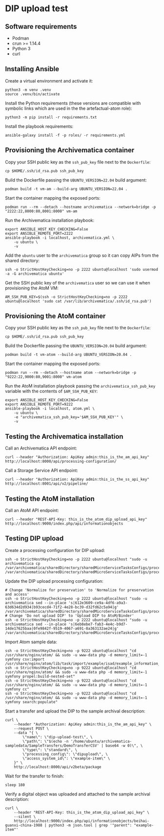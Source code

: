 # DIP upload test

## Software requirements

- Podman
- crun >= 1.14.4
- Python 3
- curl

## Installing Ansible

Create a virtual environment and activate it:

```shell
python3 -m venv .venv
source .venv/bin/activate
```

Install the Python requirements (these versions are compatible with
symbolic links which are used in the the artefactual-atom role):

```shell
python3 -m pip install -r requirements.txt
```

Install the playbook requirements:

```shell
ansible-galaxy install -f -p roles/ -r requirements.yml
```

## Provisioning the Archivematica container

Copy your SSH public key as the `ssh_pub_key` file next to the `Dockerfile`:

```shell
cp $HOME/.ssh/id_rsa.pub ssh_pub_key
```

Build the Dockerfile passing the `UBUNTU_VERSION=22.04` build argument:

```shell
podman build -t vm-am --build-arg UBUNTU_VERSION=22.04 .
```

Start the container mapping the exposed ports:

```shell
podman run --rm --detach --hostname archivematica --network=bridge -p "2222:22,8000:80,8001:8000" vm-am
```

Run the Archivematica installation playbook:

```shell
export ANSIBLE_HOST_KEY_CHECKING=False
export ANSIBLE_REMOTE_PORT=2222
ansible-playbook -i localhost, archivematica.yml \
    -u ubuntu \
    -v
```

Add the `ubuntu` user to the `archivematica` group so it can copy AIPs
from the shared directory:

```shell
ssh -o StrictHostKeyChecking=no -p 2222 ubuntu@localhost 'sudo usermod -a -G archivematica ubuntu'
```

Get the SSH public key of the `archivematica` user so we can use it when
provisioning the AtoM VM:

```shell
AM_SSH_PUB_KEY=$(ssh -o StrictHostKeyChecking=no -p 2222 ubuntu@localhost 'sudo cat /var/lib/archivematica/.ssh/id_rsa.pub')
```

## Provisioning the AtoM container

Copy your SSH public key as the `ssh_pub_key` file next to the `Dockerfile`:

```shell
cp $HOME/.ssh/id_rsa.pub ssh_pub_key
```

Build the Dockerfile passing the `UBUNTU_VERSION=20.04` build argument:

```shell
podman build -t vm-atom --build-arg UBUNTU_VERSION=20.04 .
```

Start the container mapping the exposed ports:

```shell
podman run --rm --detach --hostname atom --network=bridge -p "9222:22,9000:80,9001:8000" vm-atom
```

Run the AtoM installation playbook passing the `archivematica_ssh_pub_key`
variable with the contents of `$AM_SSH_PUB_KEY`:

```shell
export ANSIBLE_HOST_KEY_CHECKING=False
export ANSIBLE_REMOTE_PORT=9222
ansible-playbook -i localhost, atom.yml \
    -u ubuntu \
    -e "archivematica_ssh_pub_key='$AM_SSH_PUB_KEY'" \
    -v
```

## Testing the Archivematica installation

Call an Archivematica API endpoint:

```shell
curl --header "Authorization: ApiKey admin:this_is_the_am_api_key" http://localhost:8000/api/processing-configuration/
```

Call a Storage Service API endpoint:

```shell
curl --header "Authorization: ApiKey admin:this_is_the_ss_api_key" http://localhost:8001/api/v2/pipeline/
```

## Testing the AtoM installation

Call an AtoM API endpoint:

```shell
curl --header "REST-API-Key: this_is_the_atom_dip_upload_api_key" http://localhost:9000/index.php/api/informationobjects
```

## Testing DIP upload

Create a processing configuration for DIP upload:

```shell
ssh -o StrictHostKeyChecking=no -p 2222 ubuntu@localhost "sudo -u archivematica cp /var/archivematica/sharedDirectory/sharedMicroServiceTasksConfigs/processingMCPConfigs/automatedProcessingMCP.xml /var/archivematica/sharedDirectory/sharedMicroServiceTasksConfigs/processingMCPConfigs/dipuploadProcessingMCP.xml"
```

Update the DIP upload processing configuration:

```shell
# Change 'Normalize for preservation' to 'Normalize for preservation and access'
ssh -o StrictHostKeyChecking=no -p 2222 ubuntu@localhost "sudo -u archivematica sed --in-place 's|612e3609-ce9a-4df6-a9a3-63d634d2d934|b93cecd4-71f2-4e28-bc39-d32fd62c5a94|g' /var/archivematica/sharedDirectory/sharedMicroServiceTasksConfigs/processingMCPConfigs/dipuploadProcessingMCP.xml"
# Change 'Do not upload DIP' to 'Upload DIP to AtoM/Binder'
ssh -o StrictHostKeyChecking=no -p 2222 ubuntu@localhost "sudo -u archivematica sed --in-place 's|6eb8ebe7-fab3-4e4c-b9d7-14de17625baa|0fe9842f-9519-4067-a691-8a363132ae24|g' /var/archivematica/sharedDirectory/sharedMicroServiceTasksConfigs/processingMCPConfigs/dipuploadProcessingMCP.xml"
```

Import Atom sample data:

```shell
ssh -o StrictHostKeyChecking=no -p 9222 ubuntu@localhost "cd /usr/share/nginx/atom/ && sudo -u www-data php -d memory_limit=-1 symfony csv:import /usr/share/nginx/atom/lib/task/import/example/isad/example_information_objects_isad.csv"
ssh -o StrictHostKeyChecking=no -p 9222 ubuntu@localhost "cd /usr/share/nginx/atom/ && sudo -u www-data php -d memory_limit=-1 symfony propel:build-nested-set"
ssh -o StrictHostKeyChecking=no -p 9222 ubuntu@localhost "cd /usr/share/nginx/atom/ && sudo -u www-data php -d memory_limit=-1 symfony cc"
ssh -o StrictHostKeyChecking=no -p 9222 ubuntu@localhost "cd /usr/share/nginx/atom/ && sudo -u www-data php -d memory_limit=-1 symfony search:populate"
```

Start a transfer and upload the DIP to the sample archival description:

```shell
curl \
    --header "Authorization: ApiKey admin:this_is_the_am_api_key" \
    --request POST \
    --data "{ \
        \"name\": \"dip-upload-test\", \
        \"path\": \"$(echo -n '/home/ubuntu/archivematica-sampledata/SampleTransfers/DemoTransferCSV' | base64 -w 0)\", \
        \"type\": \"standard\", \
        \"processing_config\": \"dipupload\", \
        \"access_system_id\": \"example-item\" \
    }" \
    http://localhost:8000/api/v2beta/package
```

Wait for the transfer to finish:

```shell
sleep 180
```

Verify a digital object was uploaded and attached to the sample archival description:

```shell
curl \
    --header "REST-API-Key: this_is_the_atom_dip_upload_api_key" \
    --silent \
    http://localhost:9000/index.php/api/informationobjects/beihai-guanxi-china-1988 | python3 -m json.tool | grep '"parent": "example-item"'
```
